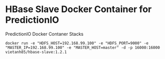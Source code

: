 # HBase Slave Docker Container for PredictionIO
PredictionIO Docker Contaner Stacks

`docker run -e "HDFS_HOST=192.168.99.100" -e "HDFS_PORT=9000" -e "MASTER_IP=192.168.99.100" -e "MASTER_HOST=master" -d -p 16000:16000 vietanh85/hbase-slave:1.2.1`